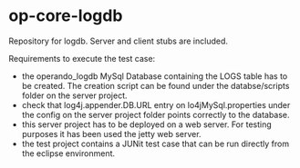 # op-core-logdb
Repository for logdb.
Server and client stubs are included.

Requirements to execute the test case:
- the operando_logdb MySql Database containing the LOGS table has to be created.
  The creation script can be found under the databse/scripts folder on the
  server project.
- check that log4j.appender.DB.URL entry on lo4jMySql.properties under the
  config on the server project folder points correctly to the database.
- this server project has to be deployed on a web server. For testing purposes it has
  been used the jetty web server.
- the test project contains a JUNit test case that can be run directly from the eclipse environment.
